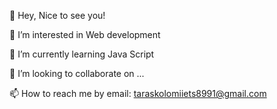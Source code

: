 👋 Hey, Nice to see you! 

👀 I’m interested in Web development

🌱 I’m currently learning Java Script

💞️ I’m looking to collaborate on ...

📫 How to reach me by email: taraskolomiiets8991@gmail.com
